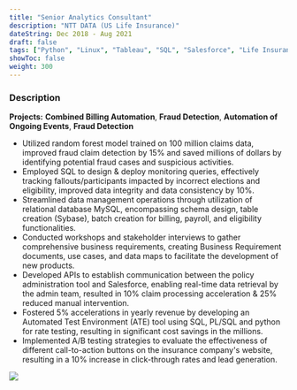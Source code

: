 ```yaml
---
title: "Senior Analytics Consultant"
description: "NTT DATA (US Life Insurance)"
dateString: Dec 2018 - Aug 2021
draft: false
tags: ["Python", "Linux", "Tableau", "SQL", "Salesforce", "Life Insurance", "Automation", "API"]
showToc: false
weight: 300
--- 
```


### Description

**Projects:** **Combined Billing Automation**, **Fraud Detection**, **Automation of Ongoing Events**, **Fraud Detection**

- Utilized random forest model trained on 100 million claims data, improved fraud claim detection by 15% and saved millions of dollars by identifying potential fraud cases and suspicious activities.
- Employed SQL to design & deploy monitoring queries, effectively tracking fallouts/participants impacted by incorrect elections and eligibility, improved data integrity and data consistency by 10%.
-  Streamlined data management operations through utilization of relational database MySQL, encompassing schema design, table creation (Sybase), batch creation for billing, payroll, and eligibility functionalities.
- Conducted workshops and stakeholder interviews to gather comprehensive business requirements, creating Business Requirement documents, use cases, and data maps to facilitate the development of new products.
- Developed APIs to establish communication between the policy administration tool and Salesforce, enabling real-time data retrieval by the admin team, resulted in 10% claim processing acceleration & 25% reduced manual intervention.
- Fostered 5% accelerations in yearly revenue by developing an Automated Test Environment (ATE) tool using SQL, PL/SQL and python for rate testing, resulting in significant cost savings in the millions.
- Implemented A/B testing strategies to evaluate the effectiveness of different call-to-action buttons on the insurance company's website, resulting in a 10% increase in click-through rates and lead generation.

![](/experience/NTTDATA/NTT2.jpg#center)

